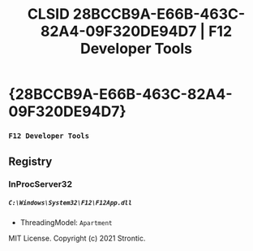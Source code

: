 ﻿---
title: "CLSID 28BCCB9A-E66B-463C-82A4-09F320DE94D7 | F12 Developer Tools"
excerpt: What is COM-Object CLSID 28BCCB9A-E66B-463C-82A4-09F320DE94D7?
---

# {28BCCB9A-E66B-463C-82A4-09F320DE94D7}

### `F12 Developer Tools`

## Registry


### InProcServer32

##### `C:\Windows\System32\F12\F12App.dll`
* ThreadingModel: `Apartment`

MIT License. Copyright (c) 2021 Strontic.


